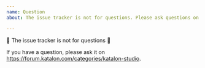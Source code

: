 ```yaml
---
name: Question
about: The issue tracker is not for questions. Please ask questions on https://forum.katalon.com/categories/katalon-studio.

---
```


🚨 The issue tracker is not for questions 🚨

If you have a question, please ask it on https://forum.katalon.com/categories/katalon-studio.
